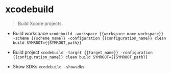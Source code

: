 # xcodebuild
> Build Xcode projects.

- Build workspace
`xcodebuild -workspace {{workspace_name.workspace}} -scheme {{scheme_name}} -configuration {{configuration_name}} clean build SYMROOT={{SYMROOT_path}}`

- Build project
`xcodebuild -target {{target_name}} -configuration {{configuration_name}} clean build SYMROOT={{SYMROOT_path}}`

- Show SDKs
`xcodebuild -showsdks`
